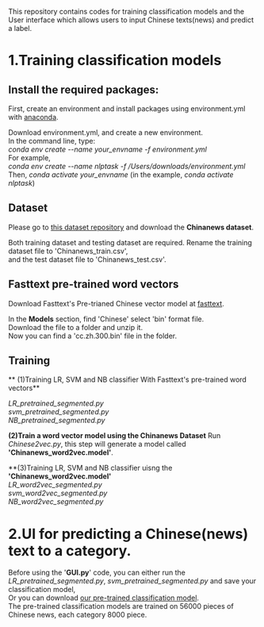 This repository contains codes for training classification models and the User interface which allows users to input Chinese texts(news) and predict a label.  

# 1.Training classification models

## Install the required packages:  
First, create an environment and install packages using environment.yml with [anaconda](https://www.anaconda.com/).

Download environment.yml, and create a new environment.      
In the command line, type:  
*conda env create --name your_envname  -f environment.yml*    
For example,  
*conda env create --name nlptask  -f /Users/downloads/environment.yml*   
Then, *conda activate your_envname* (in the example, *conda activate nlptask*)

## Dataset
Please go to [this dataset repository](https://github.com/zhangxiangxiao/glyph) and download the **Chinanews dataset**. 

Both training dataset and testing dataset are required. Rename the training dataset file to 'Chinanews_train.csv',  
and the test dataset file to 'Chinanews_test.csv'.  

## Fasttext pre-trained word vectors
Download Fasttext's Pre-trianed Chinese vector model at [fasttext](https://fasttext.cc/docs/en/crawl-vectors.html).

In the **Models** section, find 'Chinese' select 'bin' format file.  
Download the file to a folder and unzip it.   
Now you can find a 'cc.zh.300.bin' file in the folder. 

## Training
** (1)Training LR, SVM and NB classifier With Fasttext's pre-trained word vectors**  

*LR_pretrained_segmented.py*   
*svm_pretrained_segmented.py*    
*NB_pretrained_segmented.py*   

**(2)Train a word vector model using the Chinanews Dataset**
Run *Chinese2vec.py*, this step will generate a model called **'Chinanews_word2vec.model'**.  

**(3)Training LR, SVM and NB classifier uisng the **'Chinanews_word2vec.model'**    
*LR_word2vec_segmented.py*  
*svm_word2vec_segmented.py*  
*NB_word2vec_segmented.py*  


# 2.UI for predicting a Chinese(news) text to a category.
Before using the '**GUI.py**' code,
you can either run the *LR_pretrained_segmented.py*, *svm_pretrained_segmented.py* and save your classification model,    
Or you can download [our pre-trained classification model](https://drive.google.com/drive/folders/1X8cW0JZR-7vLWWlCPaIKpXjeHgLtDyJ9?usp=sharing).    
The pre-trained classification models are trained on 56000 pieces of Chinese news, each category 8000 piece.






